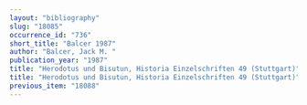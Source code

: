 ```yaml
---
layout: "bibliography"
slug: "18085"
occurrence_id: "736"
short_title: "Balcer 1987"
author: "Balcer, Jack M. "
publication_year: "1987"
title: "Herodotus und Bisutun, Historia Einzelschriften 49 (Stuttgart)"
title: "Herodotus und Bisutun, Historia Einzelschriften 49 (Stuttgart)"
previous_item: "18088"
---
```

